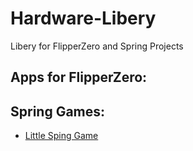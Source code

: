 # Hardware-Libery
Libery for FlipperZero and Spring Projects

## Apps for FlipperZero:


## Spring Games:
- [Little Sping Game](Spring/LittleSpringGame.js)